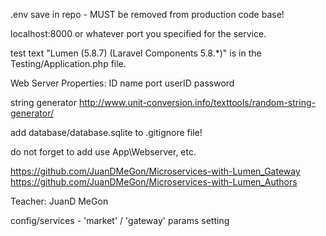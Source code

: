 .env save in repo - MUST be removed from production code base!

localhost:8000 or whatever port you specified for the service.

test text "Lumen (5.8.7) (Laravel Components 5.8.*)" is in the Testing/Application.php file.

Web Server Properties:
ID
name
port
userID
password

string generator
http://www.unit-conversion.info/texttools/random-string-generator/

add database/database.sqlite to .gitignore file!

do not forget to add use App\Webserver, etc.

https://github.com/JuanDMeGon/Microservices-with-Lumen_Gateway
https://github.com/JuanDMeGon/Microservices-with-Lumen_Authors

Teacher: JuanD MeGon


config/services - 'market' / 'gateway' params setting


